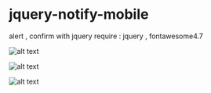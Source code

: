 # jquery-notify-mobile
alert , confirm with jquery
require : jquery , fontawesome4.7

![alt text](https://raw.githubusercontent.com/k3179/jquery-notify-mobile/master/images/demo-1.jpg)

![alt text](https://raw.githubusercontent.com/k3179/jquery-notify-mobile/master/images/demo-2.jpg)

![alt text](https://raw.githubusercontent.com/k3179/jquery-notify-mobile/master/images/demo-3.jpg)
